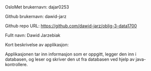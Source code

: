 OsloMet brukernavn: dajar0253

Github brukernavn: dawid-jarz

Github repo URL: https://github.com/dawid-jarz/oblig-3-data1700

Fullt navn: Dawid Jarzebiak

Kort beskrivelse av applikasjon:


Applikasjonen tar inn informasjon som er oppgitt, legger den inn i databasen, og leser og skriver den ut fra databasen ved hjelp av java-kontrollere.
